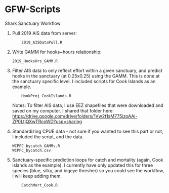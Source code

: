 # GFW-Scripts

Shark Sanctuary Workflow

1.	Pull 2019 AIS data from server: 

      		2019_AISDataPull.R

2.	Write GAMM for hooks~hours relationship:

		2019_HooksHrs_GAMM.R

3.	Filter AIS data to only reflect effort within a given sanctuary, and predict hooks in the sanctuary (at 0.25x0.25) using the GAMM. 
    	This is done at the sanctuary specific level. I included scripts for Cook Islands as an example.
    
	    	HookProj_CookIslands.R
      
  	Notes: To filter AIS data, I use EEZ shapefiles that were downloaded and saved on my computer. I shared that folder here: 
  	https://drive.google.com/drive/folders/1Vw2t1sM775izoAAi-ZP0LtjQXwTRcoWD?usp=sharing
  
4.	Standardizing CPUE data - not sure if you wanted to see this part or not, I included the script, and the data.
		
		WCPFC bycatch_GAMMs.R
		WCPFC_bycatch.csv


5.	Sanctuary-specific prediction loops for catch and mortality (again, Cook Islands as the example). I currently have only updated this for three species (blue, silky, and bigeye thresher) so you could see the workflow, I will keep adding them.

      		CatchMort_Cook.R
